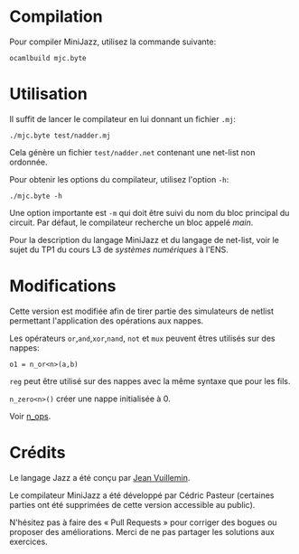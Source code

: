 Compilation
===========

Pour compiler MiniJazz, utilisez la commande suivante:

```
ocamlbuild mjc.byte
```

Utilisation
===========

Il suffit de lancer le compilateur en lui donnant un fichier `.mj`:

```
./mjc.byte test/nadder.mj
```

Cela génère un fichier `test/nadder.net` contenant une net-list non 
ordonnée.

Pour obtenir les options du compilateur, utilisez l'option `-h`:

```
./mjc.byte -h
```

Une option importante est `-m` qui doit être suivi du nom du bloc principal 
du circuit. Par défaut, le compilateur recherche un bloc appelé *main*.

Pour la description du langage MiniJazz et du langage de net-list, voir le 
sujet du TP1 du cours L3 de *systèmes numériques* à l'ENS.

Modifications
=======

Cette version est modifiée afin de tirer partie des simulateurs de netlist
permettant l'application des opérations aux nappes.

Les opérateurs `or`,`and`,`xor`,`nand`, `not` et `mux` peuvent êtres utilisés
sur des nappes:

```
o1 = n_or<n>(a,b)
```

`reg` peut être utilisé sur des nappes avec la même syntaxe que pour les fils.

`n_zero<n>()` créer une nappe initialisée à 0.

Voir [n_ops](./test/n_ops.mj).

Crédits
=======

Le langage Jazz a été conçu par [Jean Vuillemin](https://www.di.ens.fr/~jv/).

Le compilateur MiniJazz a été développé par Cédric Pasteur (certaines 
parties ont été supprimées de cette version accessible au public).

N'hésitez pas à faire des « Pull Requests » pour corriger des bogues ou 
proposer des améliorations. Merci de ne pas partager les solutions aux 
exercices.

